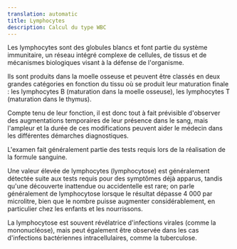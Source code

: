 ```yaml
---
translation: automatic
title: Lymphocytes
description: Calcul du type WBC
---
```


Les lymphocytes sont des globules blancs et font partie du système immunitaire, un réseau intégré complexe de cellules, de tissus et de mécanismes biologiques visant à la défense de l'organisme.

Ils sont produits dans la moelle osseuse et peuvent être classés en deux grandes catégories en fonction du tissu où se produit leur maturation finale : les lymphocytes B (maturation dans la moelle osseuse), les lymphocytes T (maturation dans le thymus).

Compte tenu de leur fonction, il est donc tout à fait prévisible d'observer des augmentations temporaires de leur présence dans le sang, mais l'ampleur et la durée de ces modifications peuvent aider le médecin dans les différentes démarches diagnostiques.

L'examen fait généralement partie des tests requis lors de la réalisation de la formule sanguine.

Une valeur élevée de lymphocytes (lymphocytose) est généralement détectée suite aux tests requis pour des symptômes déjà apparus, tandis qu'une découverte inattendue ou accidentelle est rare; on parle généralement de lymphocytose lorsque le résultat dépasse 4 000 par microlitre, bien que le nombre puisse augmenter considérablement, en particulier chez les enfants et les nourrissons.

La lymphocytose est souvent révélatrice d'infections virales (comme la mononucléose), mais peut également être observée dans les cas d'infections bactériennes intracellulaires, comme la tuberculose.
